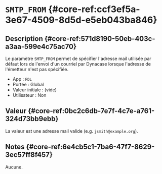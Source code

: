 # `SMTP_FROM` {#core-ref:ccf3ef5a-3e67-4509-8d5d-e5eb043ba846}

## Description {#core-ref:571d8190-50eb-403c-a3aa-599e4c75ac70}

Le paramètre `SMTP_FROM` permet de spécifier l'adresse mail utilisée par défaut
lors de l'envoi d'un courriel par Dynacase lorsque l'adresse de l'émetteur n'est pas
spécifiée.

*   App : `FDL`
*   Portée : Global
*   Valeur initiale : (vide)
*   Utilisateur : Non

## Valeur {#core-ref:0bc2c6db-7e7f-4c7e-a761-324d73bb9ebb}

La valeur est une adresse mail valide (e.g. `jsmith@example.org`).

## Notes {#core-ref:6e4cb5c1-7ba6-47f7-8629-3ec57ff8f457}

Aucune.

<!-- links -->